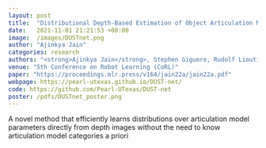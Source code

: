 ```yaml
---
layout: post
title:  "Distributional Depth-Based Estimation of Object Articulation Models"
date:   2021-11-01 21:21:53 +00:00
image:  /images/DUSTnet.png
author: "Ajinkya Jain"
categories: research
authors: "<strong>Ajinkya Jain</strong>, Stephen Giguere, Rudolf Lioutikov, Scott Niekum"
venue: "5th Conference on Robot Learning (CoRL)"
paper: "https://proceedings.mlr.press/v164/jain22a/jain22a.pdf"
webpage: https://pearl-utexas.github.io/DUST-net/
code: https://github.com/Pearl-UTexas/DUST-net
poster: /pdfs/DUSTnet_poster.png
---
```

A novel method that efficiently learns distributions over articulation model parameters directly from depth images without the need to know articulation model categories a priori
